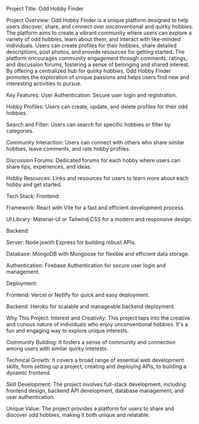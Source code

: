 Project Title: Odd Hobby Finder

Project Overview: Odd Hobby Finder is a unique platform designed to help users discover, share, and connect over unconventional and quirky hobbies. The platform aims to create a vibrant community where users can explore a variety of odd hobbies, learn about them, and interact with like-minded individuals. Users can create profiles for their hobbies, share detailed descriptions, post photos, and provide resources for getting started. The platform encourages community engagement through comments, ratings, and discussion forums, fostering a sense of belonging and shared interest. By offering a centralized hub for quirky hobbies, Odd Hobby Finder promotes the exploration of unique passions and helps users find new and interesting activities to pursue.

Key Features: User Authentication: Secure user login and registration.

Hobby Profiles: Users can create, update, and delete profiles for their odd hobbies.

Search and Filter: Users can search for specific hobbies or filter by categories.

Community Interaction: Users can connect with others who share similar hobbies, leave comments, and rate hobby profiles.

Discussion Forums: Dedicated forums for each hobby where users can share tips, experiences, and ideas.

Hobby Resources: Links and resources for users to learn more about each hobby and get started.

Tech Stack: Frontend:

Framework: React with Vite for a fast and efficient development process.

UI Library: Material-UI or Tailwind CSS for a modern and responsive design.

Backend:

Server: Node.jswith Express for building robust APIs.

Database: MongoDB with Mongoose for flexible and efficient data storage.

Authentication: Firebase Authentication for secure user login and management.

Deployment:

Frontend: Vercel or Netlify for quick and easy deployment.

Backend: Heroku for scalable and manageable backend deployment.

Why This Project: Interest and Creativity: This project taps into the creative and curious nature of individuals who enjoy unconventional hobbies. It's a fun and engaging way to explore unique interests.

Community Building: It fosters a sense of community and connection among users with similar quirky interests.

Technical Growth: It covers a broad range of essential web development skills, from setting up a project, creating and deploying APIs, to building a dynamic frontend.

Skill Development: The project involves full-stack development, including frontend design, backend API development, database management, and user authentication.

Unique Value: The project provides a platform for users to share and discover odd hobbies, making it both unique and relatable.